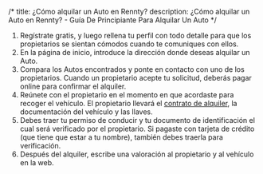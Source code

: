 /*title: ¿Cómo alquilar un Auto en Rennty?description: ¿Cómo alquilar un Auto en Rennty? - Guía De Principiante Para Alquilar Un Auto*/1.	Regístrate gratis, y luego rellena tu perfil con todo detalle para que los propietarios se sientan cómodos cuando te comuniques con ellos.2.	En la página de inicio, introduce la dirección donde deseas alquilar un Auto.3.	Compara los Autos encontrados y ponte en contacto con uno de los propietarios. Cuando un propietario acepte tu solicitud, deberás pagar online para confirmar el alquiler.4.	Reúnete con el propietario en el momento en que acordaste para recoger el vehículo. El propietario llevará el [contrato de alquiler](/es/contrato), la documentación del vehículo y las llaves.5.	Debes traer tu permiso de conducir y tu documento de identificación el cual será verificado por el propietario. Si pagaste con tarjeta de crédito (que tiene que estar a tu nombre), también debes traerla para verificación.6.	Después del alquiler, escribe una valoración al propietario y al vehículo en la web.